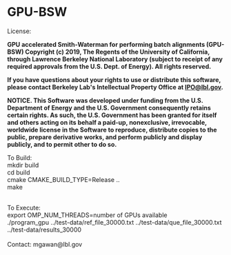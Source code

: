# GPU-BSW
License:  
        
**GPU accelerated Smith-Waterman for performing batch alignments (GPU-BSW) Copyright (c) 2019, The
Regents of the University of California, through Lawrence Berkeley National
Laboratory (subject to receipt of any required approvals from the U.S.
Dept. of Energy).  All rights reserved.**

**If you have questions about your rights to use or distribute this software,
please contact Berkeley Lab's Intellectual Property Office at
IPO@lbl.gov.**

**NOTICE.  This Software was developed under funding from the U.S. Department
of Energy and the U.S. Government consequently retains certain rights.  As
such, the U.S. Government has been granted for itself and others acting on
its behalf a paid-up, nonexclusive, irrevocable, worldwide license in the
Software to reproduce, distribute copies to the public, prepare derivative
works, and perform publicly and display publicly, and to permit other to do
so.**
       


To Build:<br />
mkdir build <br />
cd build <br />
cmake CMAKE_BUILD_TYPE=Release .. <br />
make <br />

<br />
To Execute: <br />
export OMP_NUM_THREADS=number of GPUs available <br />
./program_gpu ../test-data/ref_file_30000.txt ../test-data/que_file_30000.txt ../test-data/results_30000 <br />

<br />
Contact: mgawan@lbl.gov
